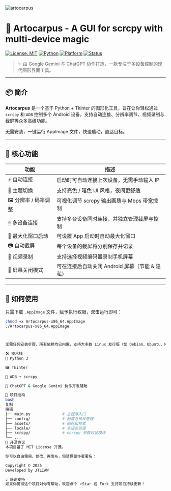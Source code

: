 ![artocarpus](https://github.com/user-attachments/assets/290bbf63-14cd-4c6b-92a7-b8d732462ecc)



# 🌿 Artocarpus - A GUI for scrcpy with multi-device magic

[![License: MIT](https://img.shields.io/badge/License-MIT-green.svg)](LICENSE)
[![Python](https://img.shields.io/badge/Python-3.x-blue.svg)](https://www.python.org/)
[![Platform](https://img.shields.io/badge/Platform-Linux--AppImage-important)](#)
[![Status](https://img.shields.io/badge/Status-Active-brightgreen)](#)

> ✨ 由 Google Gemini 与 ChatGPT 协作打造，一款专注于多设备控制的现代图形界面工具。

---

## 📦 简介

**Artocarpus** 是一个基于 Python + Tkinter 的图形化工具，旨在让你轻松通过 `scrcpy` 和 `ADB` 控制多个 Android 设备，支持自动连接、分辨率调节、视频录制与截屏等众多高级功能。

无需安装，一键运行 AppImage 文件，快速启动，直达目标。

---

## 🎯 核心功能

| 功能                 | 描述                                                                 |
|----------------------|----------------------------------------------------------------------|
| ⚡ 自动连接           | 启动时可自动连接上次设备，无需手动输入 IP                           |
| 🎨 主题切换           | 支持亮色 / 暗色 UI 风格，夜间更舒适                                 |
| 🖼 分辨率 / 码率调整  | 可视化调节 scrcpy 输出画质与 Mbps 带宽控制                          |
| 🖱 多设备连接         | 支持多台设备同时连接，并独立管理截屏与控制                         |
| 🔲 最大化窗口启动     | 可设置 App 启动时自动最大化窗口                                     |
| 📷 自动截屏           | 每个设备的截屏将分别保存并记录                                      |
| 🎥 视频录制           | 支持选择视频编码器录制手机屏幕                                     |
| 🌙 屏幕关闭模式       | 可在连接后自动关闭 Android 屏幕（节能 & 隐私）                      |

---

## 🚀 如何使用

只需下载 `.AppImage` 文件，赋予执行权限，双击运行即可：

```bash
chmod +x Artocarpus-x86_64.AppImage
./Artocarpus-x86_64.AppImage



无需任何安装步骤，所有依赖均已内置，支持大多数 Linux 发行版（如 Debian、Ubuntu、Mint、Peppermint 等）。

🛠 技术栈
🐍 Python 3

🖼 Tkinter

📱 ADB + scrcpy

🤖 ChatGPT & Google Gemini 协作开发辅助

🧱 项目结构
bash
复制
编辑
├── main.py              # 主程序入口
├── config/              # 配置与预设管理
├── assets/              # 图标和样式
├── locale/              # 多语言资源
├── scrcpy/              # scrcpy 参数封装模块
└── ...
📜 开源协议
本项目基于 MIT License 开源。

你可以自由使用、修改、再发布，但请保留作者署名：

Copyright © 2025
Developed by JTLIAW

☕ 感谢支持
如果你觉得这个项目对你有帮助，欢迎点个 ⭐Star 或 Fork 支持项目持续更新！
